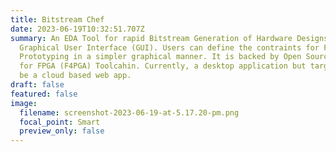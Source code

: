 ```yaml
---
title: Bitstream Chef
date: 2023-06-19T10:32:51.707Z
summary: A﻿n EDA Tool for rapid Bitstream Generation of Hardware Designs using a
  Graphical User Interface (GUI). Users can define the contraints for FPGA
  Prototyping in a simpler graphical manner. It is backed by Open Source Foss
  for FPGA (F4PGA) Toolcahin. Currently, a desktop application but targeted to
  be a cloud based web app.
draft: false
featured: false
image:
  filename: screenshot-2023-06-19-at-5.17.20-pm.png
  focal_point: Smart
  preview_only: false
---
```

